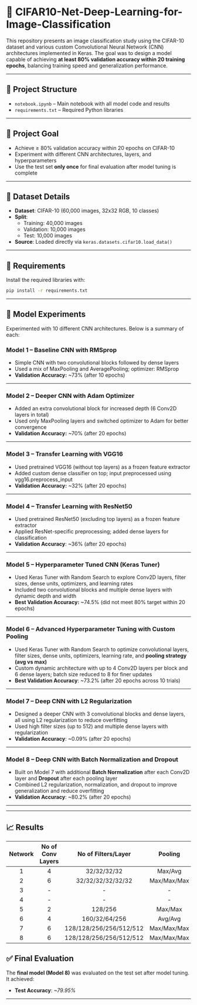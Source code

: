 # 🧠 CIFAR10-Net-Deep-Learning-for-Image-Classification
This repository presents an image classification study using the CIFAR-10 dataset and various custom Convolutional Neural Network (CNN) architectures implemented in Keras. The goal was to design a model capable of achieving **at least 80% validation accuracy within 20 training epochs**, balancing training speed and generalization performance.

---

## 📁 Project Structure

- `notebook.ipynb` – Main notebook with all model code and results
- `requirements.txt` – Required Python libraries

---

## 🎯 Project Goal

- Achieve ≥ 80% validation accuracy within 20 epochs on CIFAR-10
- Experiment with different CNN architectures, layers, and hyperparameters
- Use the test set **only once** for final evaluation after model tuning is complete

---

## 🧪 Dataset Details

- **Dataset**: CIFAR-10 (60,000 images, 32x32 RGB, 10 classes)
- **Split**:
  - Training: 40,000 images
  - Validation: 10,000 images
  - Test: 10,000 images
- **Source**: Loaded directly via `keras.datasets.cifar10.load_data()`

---

## 🔧 Requirements

Install the required libraries with:

```bash
pip install -r requirements.txt
```

---

## 🧬 Model Experiments

Experimented with 10 different CNN architectures. Below is a summary of each:


### **Model 1 – Baseline CNN with RMSprop**
- Simple CNN with two convolutional blocks followed by dense layers
- Used a mix of MaxPooling and AveragePooling; optimizer: RMSprop
- **Validation Accuracy:** ~73% (after 10 epochs)

---

### **Model 2 – Deeper CNN with Adam Optimizer**
- Added an extra convolutional block for increased depth (6 Conv2D layers in total)
- Used only MaxPooling layers and switched optimizer to Adam for better convergence
- **Validation Accuracy:** ~70% (after 20 epochs)

---

### **Model 3 – Transfer Learning with VGG16**
- Used pretrained VGG16 (without top layers) as a frozen feature extractor
- Added custom dense classifier on top; input preprocessed using vgg16.preprocess_input
- **Validation Accuracy:** ~32% (after 20 epochs)

---

### **Model 4 – Transfer Learning with ResNet50**
- Used pretrained ResNet50 (excluding top layers) as a frozen feature extractor  
- Applied ResNet-specific preprocessing; added dense layers for classification  
- **Validation Accuracy**: ~36% (after 20 epochs)

---

### **Model 5 – Hyperparameter Tuned CNN (Keras Tuner)**
- Used Keras Tuner with Random Search to explore Conv2D layers, filter sizes, dense units, optimizers, and learning rates
- Included two convolutional blocks and multiple dense layers with dynamic depth and width
- **Best Validation Accuracy:** ~74.5% (did not meet 80% target within 20 epochs)

---

### **Model 6 – Advanced Hyperparameter Tuning with Custom Pooling**
- Used Keras Tuner with Random Search to optimize convolutional layers, filter sizes, dense units, optimizers, learning rate, and **pooling strategy (avg vs max)**  
- Custom dynamic architecture with up to 4 Conv2D layers per block and 6 dense layers; batch size reduced to 8 for finer updates  
- **Best Validation Accuracy**: ~73.2% (after 20 epochs across 10 trials)  

---

### **Model 7 – Deep CNN with L2 Regularization**
- Designed a deeper CNN with 3 convolutional blocks and dense layers, all using L2 regularization to reduce overfitting  
- Used high filter sizes (up to 512) and multiple dense layers with regularization  
- **Validation Accuracy**: ~0.09% (after 20 epochs)

---

### **Model 8 – Deep CNN with Batch Normalization and Dropout**
- Built on Model 7 with additional **Batch Normalization** after each Conv2D layer and **Dropout** after each pooling layer  
- Combined L2 regularization, normalization, and dropout to improve generalization and reduce overfitting  
- **Validation Accuracy**: ~80.2% (after 20 epochs)

---

---

## 📈 Results

| Network | No of Conv Layers | No of Filters/Layer | Pooling | No of Dense Layers| No. Neurons/Layer | Batch Size | No. Epochs | Dropout (Y/N) | BatchNormalization (Y/N) | Trainable Parameters | Non Trainable Parameters | Pretrained Model | Kernel Regularizer | Training Accuracy | Validation Accuracy | Training Loss | Validation Loss | 
|:-:|:-:|:-:|:-:|:-:|:-:|:-:|:-:|:-:|:-:| :-:|:-:| :-:|:-:|:-:|:-:|:-:|:-:|
| 1 | 4 | 32/32/32/32 | Max/Avg | 2 | 128/128 | 32 | 10 | N | N | 308,714 | - | - | - | 0.8646 | 0.7330 | 0.3950 | 1.0201 |
| 2 | 6 | 32/32/32/32/32/32 | Max/Max/Max | 2 | 128/128 | 16 | 20 | N | N | 130,602 | - | - | - | 0.8604 | 0.7089 | 0.3877 | 1.0558 |
| 3 | - | - | - | 2 | 128/128 | 16 | 20 | N | N | 83,466 | 14,714,688 | VGG16 | - | 0.3249 | 0.3207 | 1.8375 | 1.8607 |
| 4 | - | - | - | 2 | 128/128 | 16 | 20 | N | N | 280,074 | 23,587,712 | ResNet50 | - | 0.3755 | 0.3637 | 1.7329 | 1.7478  |
| 5 | 2 | 128/256 | Max/Max | 3 | 384/160/160 | 16 | 20 | N | N | 6,679,562 | - | - | - | 0.9808 | 0.7336 | 0.0662 | 2.1418 |
| 6 | 4 | 160/32/64/256 | Avg/Avg | 1 | 192 | 8 | 20 | N | N | 3,634,474 | - | - | - | 0.9855 | 0.7211 | 0.0448 | 1.9907 |
| 7 | 6 | 128/128/256/256/512/512 | Max/Max/Max | 4 | 512/512/256/256 | 8 | 20 | N | N | 9,233,546 | - | - | l2(1e-4) | 0.0979 | 0.0952 | 2.3029 | 2.3029 |
| 8 | 6 | 128/128/256/256/512/512 | Max/Max/Max | 4 | 512/512/256/256 | 8 | 20 | Y(0.2)/Y(0.3) | Y(6) | 9,237,130 | - | - | l2(1e-4) | 0.8454 | 0.8029 | 0.8884 | 1.0342 |


## ✅ Final Evaluation

The **final model (Model 8)** was evaluated on the test set after model tuning. It achieved:

- **Test Accuracy**: *~79.95%*

---

